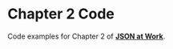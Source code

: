 Chapter 2 Code
==============
Code examples for Chapter 2 of [__JSON at Work__](https://github.com/tmarrs/json-at-work/blob/master/README.md).
